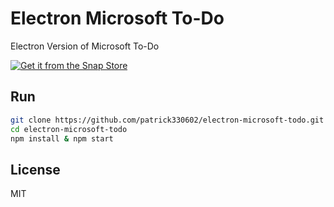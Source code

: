 # Electron Microsoft To-Do

Electron Version of Microsoft To-Do

[![Get it from the Snap Store](https://snapcraft.io/static/images/badges/en/snap-store-black.svg)](https://snapcraft.io/microsoft-todo-unofficial)

## Run

```bash
git clone https://github.com/patrick330602/electron-microsoft-todo.git
cd electron-microsoft-todo
npm install & npm start
```

## License

MIT
